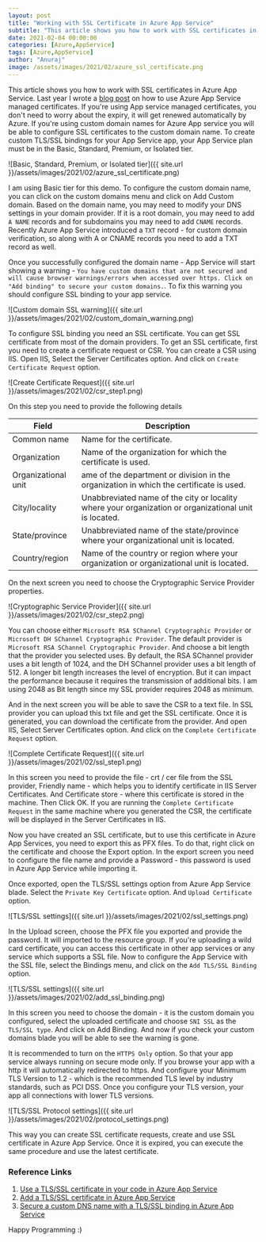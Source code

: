 ```yaml
---
layout: post
title: "Working with SSL Certificate in Azure App Service"
subtitle: "This article shows you how to work with SSL certificates in Azure App Service."
date: 2021-02-04 00:00:00
categories: [Azure,AppService]
tags: [Azure,AppService]
author: "Anuraj"
image: /assets/images/2021/02/azure_ssl_certificate.png
---
```

This article shows you how to work with SSL certificates in Azure App Service. Last year I wrote a [blog post](https://dotnetthoughts.net/appservice-managed-ssl-certificates-for-azure-webapps/) on how to use Azure App Service managed certificates. If you're using App service managed certificates, you don't need to worry about the expiry, it will get renewed automatically by Azure. If you're using custom domain names for Azure App service you will be able to configure SSL certificates to the custom domain name. To create custom TLS/SSL bindings for your App Service app, your App Service plan must be in the Basic, Standard, Premium, or Isolated tier.

![Basic, Standard, Premium, or Isolated tier]({{ site.url }}/assets/images/2021/02/azure_ssl_certificate.png)

I am using Basic tier for this demo. To configure the custom domain name, you can click on the custom domains menu and click on Add Custom domain. Based on the domain name, you may need to modify your DNS settings in your domain provider. If it is a root domain, you may need to add `A NAME` records and for subdomains you may need to add `CNAME` records. Recently Azure App Service introduced a `TXT` record - for custom domain verification, so along with A or CNAME records you need to add a TXT record as well.

Once you successfully configured the domain name - App Service will start showing a warning - `You have custom domains that are not secured and will cause browser warnings/errors when accessed over https. Click on "Add binding" to secure your custom domains.`. To fix this warning you should configure SSL binding to your app service.

![Custom domain SSL warning]({{ site.url }}/assets/images/2021/02/custom_domain_warning.png)

To configure SSL binding you need an SSL certificate. You can get SSL certificate from most of the domain providers. To get an SSL certificate, first you need to create a certificate request or CSR. You can create a CSR using IIS. Open IIS, Select the Server Certificates option. And click on `Create Certificate Request` option.

![Create Certificate Request]({{ site.url }}/assets/images/2021/02/csr_step1.png)

On this step you need to provide the following details

| Field | Description |
| ----------- | ----------- |
| Common name | Name for the certificate. |
| Organization | Name of the organization for which the certificate is used. |
| Organizational unit | ame of the department or division in the organization in which the certificate is used. |
| City/locality | Unabbreviated name of the city or locality where your organization or organizational unit is located. |
| State/province | Unabbreviated name of the state/province where your organizational unit is located. |
| Country/region | Name of the country or region where your organization or organizational unit is located. |

On the next screen you need to choose the Cryptographic Service Provider properties. 

![Cryptographic Service Provider]({{ site.url }}/assets/images/2021/02/csr_step2.png)

You can choose either `Microsoft RSA SChannel Cryptographic Provider` or `Microsoft DH SChannel Cryptographic Provider`. The default provider is `Microsoft RSA SChannel Cryptographic Provider`. And choose a bit length that the provider you selected uses. By default, the RSA SChannel provider uses a bit length of 1024, and the DH SChannel provider uses a bit length of 512. A longer bit length increases the level of encryption. But it can impact the performance because it requires the transmission of additional bits. I am using 2048 as Bit length since my SSL provider requires 2048 as minimum.

And in the next screen you will be able to save the CSR to a text file. In SSL provider you can upload this txt file and get the SSL certificate. Once it is generated, you can download the certificate from the provider. And open IIS, Select Server Certificates option. And click on the `Complete Certificate Request` option.

![Complete Certificate Request]({{ site.url }}/assets/images/2021/02/ssl_step1.png)

In this screen you need to provide the file - crt / cer file from the SSL provider, Friendly name - which helps you to identify certificate in IIS Server Certificates. And Certificate store - where this certificate is stored in the machine. Then Click OK. If you are running the `Complete Certificate Request` in the same machine where you generated the CSR, the certificate will be displayed in the Server Certificates in IIS.

Now you have created an SSL certificate, but to use this certificate in Azure App Services, you need to export this as PFX files. To do that, right click on the certificate and choose the Export option. In the export screen you need to configure the file name and provide a Password - this password is used in Azure App Service while importing it.

Once exported, open the TLS/SSL settings option from Azure App Service blade. Select the `Private Key Certificate` option. And `Upload Certificate` option.

![TLS/SSL settings]({{ site.url }}/assets/images/2021/02/ssl_settings.png)

In the Upload screen, choose the PFX file you exported and provide the password. It will imported to the resource group. If you're uploading a wild card certificate, you can access this certificate in other app services or any service which supports a SSL file. Now to configure the App Service with the SSL file, select the Bindings menu, and click on the `Add TLS/SSL Binding` option.

![TLS/SSL settings]({{ site.url }}/assets/images/2021/02/add_ssl_binding.png)

In this screen you need to choose the domain - it is the custom domain you configured, select the uploaded certificate and choose `SNI SSL` as the `TLS/SSL type`. And click on Add Binding. And now if you check your custom domains blade you will be able to see the warning is gone.

It is recommended to turn on the `HTTPS Only` option. So that your app service always running on secure mode only. If you browse your app with a http it will automatically redirected to https. And configure your Minimum TLS Version to 1.2 - which is the recommended TLS level by industry standards, such as PCI DSS. Once you configure your TLS version, your app all connections with lower TLS versions.

![TLS/SSL Protocol settings]({{ site.url }}/assets/images/2021/02/protocol_settings.png)

This way you can create SSL certificate requests, create and use SSL certificate in Azure App Service. Once it is expired, you can execute the same procedure and use the latest certificate. 

### Reference Links

1. [Use a TLS/SSL certificate in your code in Azure App Service](https://docs.microsoft.com/en-us/azure/app-service/configure-ssl-certificate-in-code?WT.mc_id=AZ-MVP-5002040)
2. [Add a TLS/SSL certificate in Azure App Service](https://docs.microsoft.com/en-us/azure/app-service/configure-ssl-certificate?WT.mc_id=AZ-MVP-5002040)
3. [Secure a custom DNS name with a TLS/SSL binding in Azure App Service](https://docs.microsoft.com/en-us/azure/app-service/configure-ssl-bindings?WT.mc_id=AZ-MVP-5002040)

Happy Programming :)